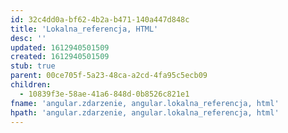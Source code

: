 ```yaml
---
id: 32c4dd0a-bf62-4b2a-b471-140a447d848c
title: 'Lokalna_referencja, HTML'
desc: ''
updated: 1612940501509
created: 1612940501509
stub: true
parent: 00ce705f-5a23-48ca-a2cd-4fa95c5ecb09
children:
  - 10839f3e-58ae-41a6-848d-0b8526c821e1
fname: 'angular.zdarzenie, angular.lokalna_referencja, html'
hpath: 'angular.zdarzenie, angular.lokalna_referencja, html'
---
```



